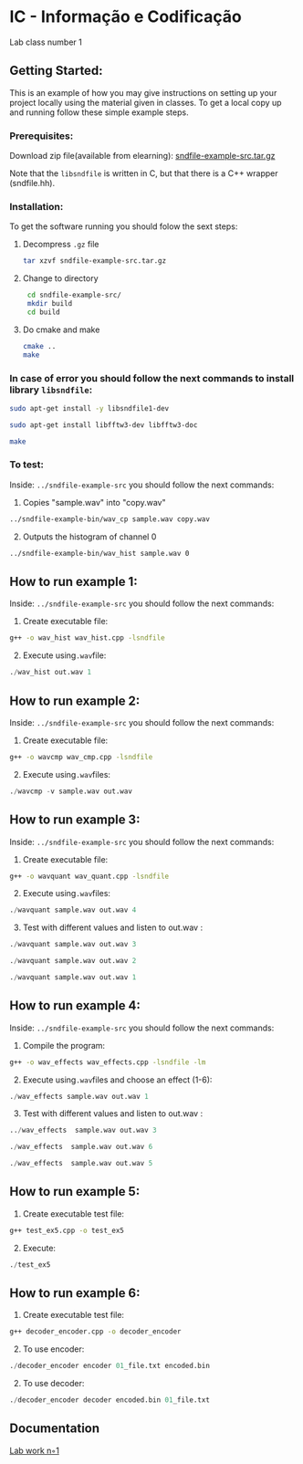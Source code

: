 
# IC - Informação e Codificação

Lab class number 1


## Getting Started:

This is an example of how you may give instructions on setting up your project locally using the material given in classes.
To get a local copy up and running follow these simple example steps.

### Prerequisites:
Download zip file(available from elearning): [sndfile-example-src.tar.gz](https://elearning.ua.pt/mod/resource/view.php?id=1143438)

Note that the `libsndfile` is written in C, but that there is a C++ wrapper (sndfile.hh).
### Installation:

To get the software running you should folow the sext steps:

1. Decompress `.gz` file
   ```sh
   tar xzvf sndfile-example-src.tar.gz
   ```
2. Change to directory
   ```sh
    cd sndfile-example-src/
    mkdir build
    cd build
   ```
3. Do cmake and make 
   ```sh
   cmake ..
   make
   ```

 
### In case of error you should follow the next commands to install library `libsndfile`:

 ```sh
 sudo apt-get install -y libsndfile1-dev
 
 sudo apt-get install libfftw3-dev libfftw3-doc

 make
 ```

### To test:
Inside: `../sndfile-example-src` you should follow the next commands:

1. Copies "sample.wav" into "copy.wav"
```sh
../sndfile-example-bin/wav_cp sample.wav copy.wav 
```
2.  Outputs the histogram of channel 0
```sh
../sndfile-example-bin/wav_hist sample.wav 0
```

## How to run example 1:

Inside: `../sndfile-example-src` you should follow the next commands:

1. Create executable file:
```sh
g++ -o wav_hist wav_hist.cpp -lsndfile 
```
2. Execute using`.wav`file:
```s
./wav_hist out.wav 1 
```

## How to run example 2:

Inside: `../sndfile-example-src` you should follow the next commands:

1. Create executable file:
```sh
g++ -o wavcmp wav_cmp.cpp -lsndfile
```
2. Execute using`.wav`files:
```s
./wavcmp -v sample.wav out.wav
```

## How to run example 3:

Inside: `../sndfile-example-src` you should follow the next commands:

1. Create executable file:
```sh
g++ -o wavquant wav_quant.cpp -lsndfile
```
2. Execute using`.wav`files:
```s
./wavquant sample.wav out.wav 4
```
3. Test with different values and listen to out.wav : 
```s
./wavquant sample.wav out.wav 3
```
```s
./wavquant sample.wav out.wav 2
```
```s
./wavquant sample.wav out.wav 1
```


## How to run example 4:

Inside: `../sndfile-example-src` you should follow the next commands:

1. Compile the program:
```sh
g++ -o wav_effects wav_effects.cpp -lsndfile -lm
```

2. Execute using`.wav`files and choose an effect (1-6): 
```s
./wav_effects sample.wav out.wav 1
```
3. Test with different values and listen to out.wav : 
```s
../wav_effects  sample.wav out.wav 3
```
```s
./wav_effects  sample.wav out.wav 6
```
```s
./wav_effects  sample.wav out.wav 5

```


## How to run example 5:

1. Create executable test file:
```sh
g++ test_ex5.cpp -o test_ex5
```
2. Execute:
```s
./test_ex5
```


## How to run example 6:

1. Create executable test file:
```sh
g++ decoder_encoder.cpp -o decoder_encoder
```
2. To use encoder:
```s
./decoder_encoder encoder 01_file.txt encoded.bin
```

2. To use decoder:
```s
./decoder_encoder decoder encoded.bin 01_file.txt
```



## Documentation



[Lab work n◦1](https://elearning.ua.pt/pluginfile.php/4438659/mod_resource/content/2/trab1.pdf)

